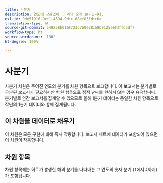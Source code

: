 ```yaml
---
title: 사분기
description: 연도에 상관없이 그 해의 숫자 분기입니다.
exl-id: 0de5f916-9cc1-4594-9dfc-68ef831dcc0a
translation-type: ht
source-git-commit: 549258b0168733c7b0e28cb8b9125e68dffd5df7
workflow-type: ht
source-wordcount: '130'
ht-degree: 100%

---
```


# 사분기

사분기 차원은 주어진 연도의 분기를 차원 항목으로 보고합니다. 이 보고서는 분기별로 구분된 보고서가 필요하지만 차원 항목으로 정적 날짜를 원하지 않는 경우 유용합니다. 분기별로 연간 보고서를 집계할 수 있으므로 올해 1분기 데이터는 동일한 차원 항목으로 작년의 1분기 데이터와 함께 집계됩니다.

## 이 차원을 데이터로 채우기

이 차원은 모든 구현에 대해 즉시 작동합니다. 보고서 세트에 데이터가 포함되어 있으면 이 차원이 작동합니다.

## 차원 항목

차원 항목에는 히트가 발생한 해의 분기를 나타내는 그 연도의 숫자 분기 (`1`에서 `4`까지)가 포함됩니다.
